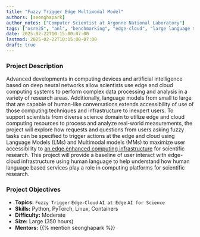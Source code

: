 ```yaml
---
title: "Fuzzy Trigger Edge Multimodal Model"
authors: [seonghapark]
author_notes: ["Computer Scientist at Argonne National Laboratory"]
tags: ["osre25", "anl", "benchmarking", "edge-cloud", "large language model", "multimodal model", "ai/ml"]
date: 2025-02-22T10:15:00-07:00
lastmod: 2025-02-22T10:15:00-07:00
draft: true
---
```


###  Project Description

Advanced developments in computing devices and artificial intelligence based on deep neural networks allow scientists use edge and cloud computing systems to perform complex data processing and analysis in a variety of research areas. Additionally, language models from small to large that are capable of human-like conversations extends accessibility of use of those computing techniques and infrastructure to inexpert users. To support scientists from diverse science domain to utilize edge and cloud computing resources to process and analyze real-world measurements, the project will explore how requests and questions from users asking fuzzy tasks can be specified to trigger actions at the edge and cloud using Language Models (LMs) and Multimodal models (MMs) to maximize user accessibility to [an edge enhanced computing infrastructure](https://sagecontinuum.org) for scientific research. This project will provide a baseline of user interact with edge-cloud infrastructure using human language to help understand how human language based services play a role in computing platforms for scientific research.

### Project Objectives

- **Topics:** `Fuzzy Trigger` `Edge-Cloud` `AI at Edge` `AI for Science`
- **Skills:** Python, PyTorch, Linux, Containers
- **Difficulty:** Moderate
- **Size:** Large (350 hours)
- **Mentors:** {{% mention seonghapark %}}
